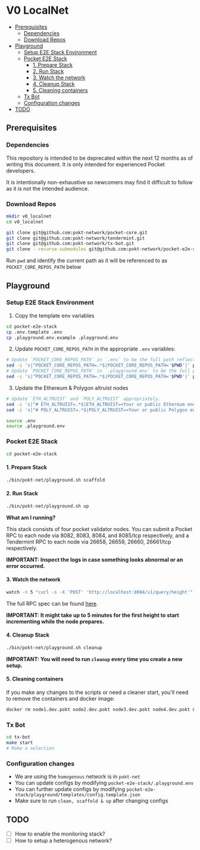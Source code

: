 # V0 LocalNet <!-- omit in toc -->

<!-- https://docs.google.com/presentation/d/1mk0XogopENCI_4WXXvSYm1_DG8EhRLIpwpZQNIA5vqM/edit#slide=id.p -->

- [Prerequisites](#prerequisites)
  - [Dependencies](#dependencies)
  - [Download Repos](#download-repos)
- [Playground](#playground)
  - [Setup E2E Stack Environment](#setup-e2e-stack-environment)
  - [Pocket E2E Stack](#pocket-e2e-stack)
    - [1. Prepare Stack](#1-prepare-stack)
    - [2. Run Stack](#2-run-stack)
    - [3. Watch the network](#3-watch-the-network)
    - [4. Cleanup Stack](#4-cleanup-stack)
    - [5. Cleaning containers](#5-cleaning-containers)
  - [Tx Bot](#tx-bot)
  - [Configuration changes](#configuration-changes)
- [TODO](#todo)

## Prerequisites

### Dependencies

This repository is intended to be deprecated within the next 12 months as of writing this document. It is only intended for experienced Pocket developers.

It is intentionally non-exhaustive so newcomers may find it difficult to follow as it is not the intended audience.

### Download Repos

```bash
mkdir v0_localnet
cd v0_localnet

git clone git@github.com:pokt-network/pocket-core.git
git clone git@github.com:pokt-network/tendermint.git
git clone git@github.com:pokt-network/tx-bot.git
git clone --recurse-submodules git@github.com:pokt-network/pocket-e2e-stack.git
```

Run `pwd` and identify the current path as it will be referenced to as `POCKET_CORE_REPOS_PATH` below

## Playground

### Setup E2E Stack Environment

1. Copy the template env variables

```bash
cd pocket-e2e-stack
cp .env.template .env
cp .playground.env.example .playground.env
```

2. Update `POCKET_CORE_REPOS_PATH` in the appropriate `.env` variables:

```bash
# Update `POCKET_CORE_REPOS_PATH` in `.env` to be the full path reflecting where you downloaded all the repos.
sed -i 's|^POCKET_CORE_REPOS_PATH=.*$|POCKET_CORE_REPOS_PATH='$PWD'|' pocket-e2e-stack/.env
# Update `POCKET_CORE_REPOS_PATH` in `.playground.env` to be the full path reflecting the path where you downloaded all the
sed -i 's|^POCKET_CORE_REPOS_PATH=.*$|POCKET_CORE_REPOS_PATH='$PWD'|' pocket-e2e-stack/.playground.env
```

3. Update the Ethereum & Polygon altruist nodes

```bash
# Update `ETH_ALTRUIST` and `POLY_ALTRUIST` appropriately.
sed -i 's|^# ETH_ALTRUIST=.*$|ETH_ALTRUIST=<Your or public Ethereum endpoint>|' pocket-e2e-stack/.env
sed -i 's|^# POLY_ALTRUIST=.*$|POLY_ALTRUIST=<Your or public Polygon endpoint>|' pocket-e2e-stack/.env
```

```bash
source .env
source .playground.env
```

### Pocket E2E Stack

```bash
cd pocket-e2e-stack
```

#### 1. Prepare Stack

```bash
./bin/pokt-net/playground.sh scaffold
```

#### 2. Run Stack

```bash
./bin/pokt-net/playground.sh up
```

**What am I running?**

This stack consists of four pocket validator nodes. You can submit a Pocket RPC to each node via 8082, 8083, 8084, and 8085/tcp respectively, and a Tendermint RPC to each node via 26658, 26659, 26660, 26661/tcp respectively.

**IMPORTANT: Inspect the logs in case something looks abnormal or an error occurred.**

#### 3. Watch the network

```bash
watch -n 5 "curl -s -X 'POST' 'http://localhost:8084/v1/query/height'"
```

The full RPC spec can be found [here](https://editor.swagger.io/?url=https://raw.githubusercontent.com/pokt-network/pocket-core/staging/doc/specs/rpc-spec.yaml).

**IMPORTANT: It might take up to 5 minutes for the first height to start incrementing while the node prepares.**

#### 4. Cleanup Stack

```bash
./bin/pokt-net/playground.sh cleanup
```

**IMPORTANT: You will need to run `cleanup` every time you create a new setup.**

#### 5. Cleaning containers

If you make any changes to the scripts or need a cleaner start, you'll need to remove the containers and docker image:

```bash
docker rm node1.dev.pokt node2.dev.pokt node3.dev.pokt node4.dev.pokt && docker rmi playground/pocket-core
```

### Tx Bot

```bash
cd tx-bot
make start
# Make a selection
```

### Configuration changes

- We are using the `homogenous` network is in `pokt-net`
- You can update configs by modifying `pocket-e2e-stack/.playground.env`
- You can further update configs by modifying `pocket-e2e-stack/playground/templates/config.template.json`
- Make sure to run `clean, scaffold & up` after changing configs

## TODO

- [ ] How to enable the monitoring stack?
- [ ] How to setup a heterogenous network?
